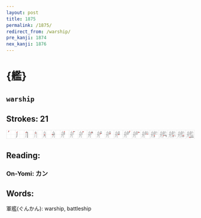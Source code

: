 ```yaml
---
layout: post
title: 1875
permalink: /1875/
redirect_from: /warship/
pre_kanji: 1874
nex_kanji: 1876
---
```


# {艦}

## `warship`

## Strokes: 21

<div class="stroke"><img src="../images/E889A6.png" /></div>

## Reading:

### On-Yomi: カン

## Words:

軍艦(ぐんかん): warship, battleship
